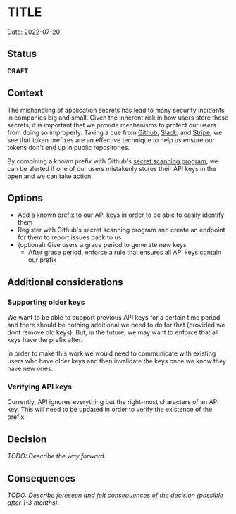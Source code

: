 # TITLE

Date: 2022-07-20

## Status

**DRAFT**

## Context

The mishandling of application secrets has lead to many security incidents in companies big and small. Given the inherent risk in how users store these secrets, it is important that we provide mechanisms to protect our users from doing so improperly.  Taking a cue from [Github](https://github.blog/2021-04-05-behind-githubs-new-authentication-token-formats/), [Slack](https://api.slack.com/authentication/token-types), and [Stripe](https://stripe.com/docs/api/authentication), we see that token prefixes are an effective technique to help us ensure our tokens don't end up in public repositories.

By combining a known prefix with Github's [secret scanning program](https://docs.github.com/en/developers/overview/secret-scanning-partner-program), we can be alerted if one of our users mistakenly stores their API keys in the open and we can take action.

## Options

- Add a known prefix to our API keys in order to be able to easily identify them
- Register with Github's secret scanning program and create an endpoint for them to report issues back to us
- (optional) Give users a grace period to generate new keys
  - After grace period, enforce a rule that ensures all API keys contain our prefix

## Additional considerations

### Supporting older keys
We want to be able to support previous API keys for a certain time period and there should be nothing additional we need to do for that (provided we dont remove old keys). But, in the future, we may want to enforce that all keys have the prefix after.

In order to make this work we would need to communicate with existing users who have older keys and then invalidate the keys once we know they have new ones.

### Verifying API keys
Currently, API ignores everything but the right-most characters of an API key.  This will need to be updated in order to verify the existence of the prefix.


## Decision

_TODO: Describe the way forward._

## Consequences

_TODO: Describe foreseen and felt consequences of the decision (possible after 1-3 months)._
